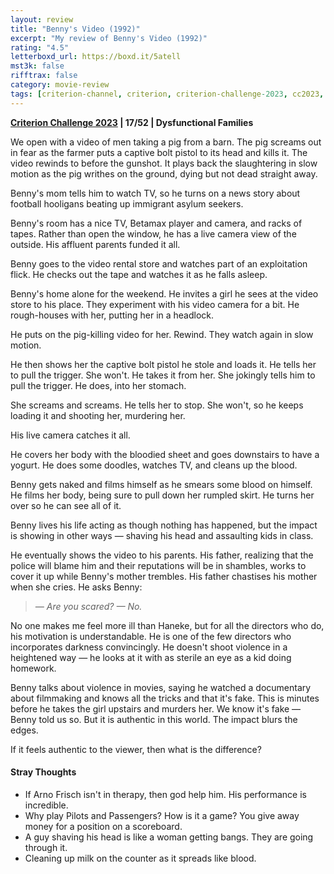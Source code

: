 ```yaml
---
layout: review
title: "Benny's Video (1992)"
excerpt: "My review of Benny's Video (1992)"
rating: "4.5"
letterboxd_url: https://boxd.it/5atell
mst3k: false
rifftrax: false
category: movie-review
tags: [criterion-channel, criterion, criterion-challenge-2023, cc2023, found-footage, coming-of-age]
---
```


<b><a href="https://boxd.it/pXW6q/detail" target="_blank" rel="noopener">Criterion Challenge 2023</a> | 17/52 | Dysfunctional Families</b>

We open with a video of men taking a pig from a barn. The pig screams out in fear as the farmer puts a captive bolt pistol to its head and kills it. The video rewinds to before the gunshot. It plays back the slaughtering in slow motion as the pig writhes on the ground, dying but not dead straight away.

Benny's mom tells him to watch TV, so he turns on a news story about football hooligans beating up immigrant asylum seekers.

Benny's room has a nice TV, Betamax player and camera, and racks of tapes. Rather than open the window, he has a live camera view of the outside. His affluent parents funded it all.

Benny goes to the video rental store and watches part of an exploitation flick. He checks out the tape and watches it as he falls asleep.

Benny's home alone for the weekend. He invites a girl he sees at the video store to his place. They experiment with his video camera for a bit. He rough-houses with her, putting her in a headlock.

He puts on the pig-killing video for her. Rewind. They watch again in slow motion.

He then shows her the captive bolt pistol he stole and loads it. He tells her to pull the trigger. She won't. He takes it from her. She jokingly tells him to pull the trigger. He does, into her stomach.

She screams and screams. He tells her to stop. She won't, so he keeps loading it and shooting her, murdering her.

His live camera catches it all.

He covers her body with the bloodied sheet and goes downstairs to have a yogurt. He does some doodles, watches TV, and cleans up the blood.

Benny gets naked and films himself as he smears some blood on himself. He films her body, being sure to pull down her rumpled skirt. He turns her over so he can see all of it.

Benny lives his life acting as though nothing has happened, but the impact is showing in other ways — shaving his head and assaulting kids in class.

He eventually shows the video to his parents. His father, realizing that the police will blame him and their reputations will be in shambles, works to cover it up while Benny's mother trembles. His father chastises his mother when she cries. He asks Benny:

<blockquote><i>— Are you scared?
— No.</i></blockquote>

No one makes me feel more ill than Haneke, but for all the directors who do, his motivation is understandable. He is one of the few directors who incorporates darkness convincingly. He doesn't shoot violence in a heightened way — he looks at it with as sterile an eye as a kid doing homework.

Benny talks about violence in movies, saying he watched a documentary about filmmaking and knows all the tricks and that it's fake. This is minutes before he takes the girl upstairs and murders her. We know it's fake — Benny told us so. But it is authentic in this world. The impact blurs the edges.

If it feels authentic to the viewer, then what is the difference?

#### Stray Thoughts

- If Arno Frisch isn't in therapy, then god help him. His performance is incredible.
- Why play Pilots and Passengers? How is it a game? You give away money for a position on a scoreboard.
- A guy shaving his head is like a woman getting bangs. They are going through it.
- Cleaning up milk on the counter as it spreads like blood.
